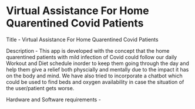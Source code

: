 # Virtual Assistance For Home Quarentined Covid Patients

Title - Virtual Assistance For Home Quarentined Covid Patients

Description - This app is developed with the concept that the home quarentined patients with mild infection of Covid could follow our daily Workout and Diet schedule inorder to keep them going through the day and help them give a relief both physcially and mentally due to the impact it has on the body and mind.
We have also tried to incorporate a chatbot which could be used to find beds and oxygen availability in case the situation of the user/patient gets worse.

Hardware and Software requirements - 

<!-- A new Flutter project.

## Getting Started

This project is a starting point for a Flutter application.

A few resources to get you started if this is your first Flutter project:

- [Lab: Write your first Flutter app](https://flutter.dev/docs/get-started/codelab)
- [Cookbook: Useful Flutter samples](https://flutter.dev/docs/cookbook)

For help getting started with Flutter, view our
[online documentation](https://flutter.dev/docs), which offers tutorials,
samples, guidance on mobile development, and a full API reference.
 -->
